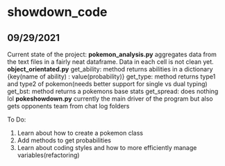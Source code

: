 # showdown_code
## 09/29/2021
Current state of the project:
  **pokemon_analysis.py** aggregates data from the text files in a fairly neat dataframe. Data in each cell is not clean yet.
  **object_orientated.py** get_ability: method returns abilities in a dictionary {key(name of ability) : value(probability)}
                           get_type: method returns type1 and type2 of pokemon(needs better support for single vs dual typing)
                           get_bst: method returns a pokemons base stats
                           get_spread: does nothing lol
  **pokeshowdown.py** currently the main driver of the program but also gets opponents team from chat log folders
  
To Do: 
1. Learn about how to create a pokemon class
2. Add methods to get probabilities
3. Learn about coding styles and how to more efficiently manage variables(refactoring)
